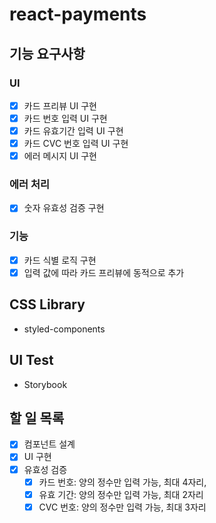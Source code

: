 # react-payments

## 기능 요구사항

### UI

- [x] 카드 프리뷰 UI 구현
- [x] 카드 번호 입력 UI 구현
- [x] 카드 유효기간 입력 UI 구현
- [x] 카드 CVC 번호 입력 UI 구현
- [x] 에러 메시지 UI 구현

### 에러 처리

- [x] 숫자 유효성 검증 구현

### 기능

- [x] 카드 식별 로직 구현
- [x] 입력 값에 따라 카드 프리뷰에 동적으로 추가

## CSS Library

- styled-components

## UI Test

- Storybook

## 할 일 목록

- [x] 컴포넌트 설계
- [x] UI 구현
- [x] 유효성 검증
  - [x] 카드 번호: 양의 정수만 입력 가능, 최대 4자리,
  - [x] 유효 기간: 양의 정수만 입력 가능, 최대 2자리
  - [x] CVC 번호: 양의 정수만 입력 가능, 최대 3자리
